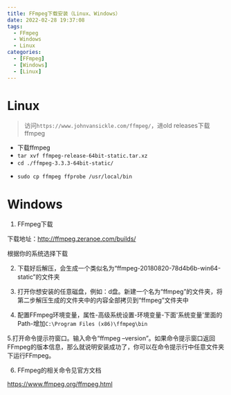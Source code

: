 ```yaml
---
title: FFmpeg下载安装（Linux、Windows）
date: 2022-02-28 19:37:08
tags:
  - FFmpeg
  - Windows
  - Linux
categories:
  - [FFmpeg]
  - [Windows]
  - [Linux]
---
```

# Linux
>访问`https://www.johnvansickle.com/ffmpeg/`，进old releases下载ffmpeg

+ 下载ffmpeg
+ `tar xvf ffmpeg-release-64bit-static.tar.xz`
+ `cd ./ffmpeg-3.3.3-64bit-static/`
<!-- more -->
+ `sudo cp ffmpeg ffprobe /usr/local/bin`

# Windows
1. FFmpeg下载

下载地址：http://ffmpeg.zeranoe.com/builds/

根据你的系统选择下载

2. 下载好后解压，会生成一个类似名为“ffmpeg-20180820-78d4b6b-win64-static”的文件夹


3. 打开你想安装的任意磁盘，例如：d盘。新建一个名为“ffmpeg”的文件夹，将第二步解压生成的文件夹中的内容全部拷贝到“ffmpeg”文件夹中

4. 配置FFmpeg环境变量，属性-高级系统设置-环境变量-下面'系统变量'里面的Path-增加`C:\Program Files (x86)\ffmpeg\bin`

5.打开命令提示符窗口。输入命令“ffmpeg –version”。如果命令提示窗口返回FFmpeg的版本信息，那么就说明安装成功了，你可以在命令提示行中任意文件夹下运行FFmpeg。

6. FFmpeg的相关命令见官方文档

https://www.ffmpeg.org/ffmpeg.html
